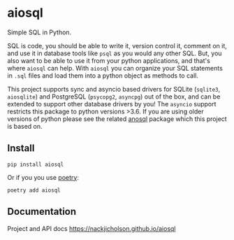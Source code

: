 # aiosql

Simple SQL in Python.

SQL is code, you should be able to write it, version control it, comment on it, and use it in database tools
like `psql` as you would any other SQL. But, you also want to be able to use it from your python
applications, and that's where `aiosql` can help. With `aiosql` you can organize your SQL statements in `.sql`
files and load them into a python object as methods to call.

This project supports sync and asyncio based drivers for SQLite (`sqlite3`, `aiosqlite`) and PostgreSQL
(`psycopg2`, `asyncpg`) out of the box, and can be extended to support other database drivers by you! The ``asyncio``
support restricts this package to python versions >3.6. If you are using older versions of python please see the
related [anosql](https://github.com/honza/anosql) package which this project is based on.

## Install

```
pip install aiosql
```

Or if you you use [poetry](https://poetry.eustace.io/):

```
poetry add aiosql
```

## Documentation

Project and API docs https://nackjicholson.github.io/aiosql
